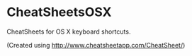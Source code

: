 CheatSheetsOSX
==============

CheatSheets for OS X keyboard shortcuts.

(Created using http://www.cheatsheetapp.com/CheatSheet/)